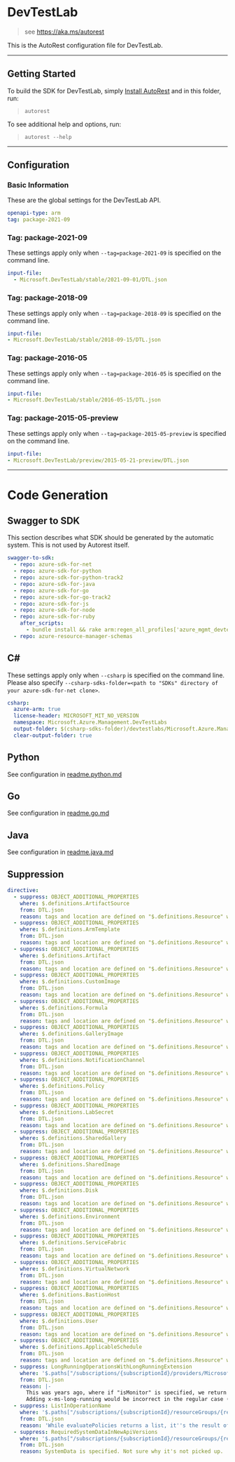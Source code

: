 # DevTestLab

> see https://aka.ms/autorest

This is the AutoRest configuration file for DevTestLab.

---

## Getting Started

To build the SDK for DevTestLab, simply [Install AutoRest](https://aka.ms/autorest/install) and in this folder, run:

> `autorest`

To see additional help and options, run:

> `autorest --help`

---

## Configuration

### Basic Information

These are the global settings for the DevTestLab API.

``` yaml
openapi-type: arm
tag: package-2021-09
```

### Tag: package-2021-09

These settings apply only when `--tag=package-2021-09` is specified on the command line.

``` yaml $(tag) == 'package-2021-09'
input-file:
  - Microsoft.DevTestLab/stable/2021-09-01/DTL.json
```

### Tag: package-2018-09

These settings apply only when `--tag=package-2018-09` is specified on the command line.

``` yaml $(tag) == 'package-2018-09'
input-file:
- Microsoft.DevTestLab/stable/2018-09-15/DTL.json
```

### Tag: package-2016-05

These settings apply only when `--tag=package-2016-05` is specified on the command line.

``` yaml $(tag) == 'package-2016-05'
input-file:
- Microsoft.DevTestLab/stable/2016-05-15/DTL.json
```

### Tag: package-2015-05-preview

These settings apply only when `--tag=package-2015-05-preview` is specified on the command line.

``` yaml $(tag) == 'package-2015-05-preview'
input-file:
- Microsoft.DevTestLab/preview/2015-05-21-preview/DTL.json
```

---

# Code Generation

## Swagger to SDK

This section describes what SDK should be generated by the automatic system.
This is not used by Autorest itself.

``` yaml $(swagger-to-sdk)
swagger-to-sdk:
  - repo: azure-sdk-for-net
  - repo: azure-sdk-for-python
  - repo: azure-sdk-for-python-track2
  - repo: azure-sdk-for-java
  - repo: azure-sdk-for-go
  - repo: azure-sdk-for-go-track2
  - repo: azure-sdk-for-js
  - repo: azure-sdk-for-node
  - repo: azure-sdk-for-ruby
    after_scripts:
      - bundle install && rake arm:regen_all_profiles['azure_mgmt_devtestlabs']
  - repo: azure-resource-manager-schemas
```

## C#

These settings apply only when `--csharp` is specified on the command line.
Please also specify `--csharp-sdks-folder=<path to "SDKs" directory of your azure-sdk-for-net clone>`.

``` yaml $(csharp)
csharp:
  azure-arm: true
  license-header: MICROSOFT_MIT_NO_VERSION
  namespace: Microsoft.Azure.Management.DevTestLabs
  output-folder: $(csharp-sdks-folder)/devtestlabs/Microsoft.Azure.Management.DevTestLabs/src/Generated
  clear-output-folder: true
```

## Python

See configuration in [readme.python.md](./readme.python.md)

## Go

See configuration in [readme.go.md](./readme.go.md)

## Java

See configuration in [readme.java.md](./readme.java.md)

## Suppression

``` yaml
directive:
  - suppress: OBJECT_ADDITIONAL_PROPERTIES
    where: $.definitions.ArtifactSource
    from: DTL.json
    reason: tags and location are defined on "$.definitions.Resource" which is our base type.
  - suppress: OBJECT_ADDITIONAL_PROPERTIES
    where: $.definitions.ArmTemplate
    from: DTL.json
    reason: tags and location are defined on "$.definitions.Resource" which is our base type.
  - suppress: OBJECT_ADDITIONAL_PROPERTIES
    where: $.definitions.Artifact
    from: DTL.json
    reason: tags and location are defined on "$.definitions.Resource" which is our base type.
  - suppress: OBJECT_ADDITIONAL_PROPERTIES
    where: $.definitions.CustomImage
    from: DTL.json
    reason: tags and location are defined on "$.definitions.Resource" which is our base type.
  - suppress: OBJECT_ADDITIONAL_PROPERTIES
    where: $.definitions.Formula
    from: DTL.json
    reason: tags and location are defined on "$.definitions.Resource" which is our base type.
  - suppress: OBJECT_ADDITIONAL_PROPERTIES
    where: $.definitions.GalleryImage
    from: DTL.json
    reason: tags and location are defined on "$.definitions.Resource" which is our base type.
  - suppress: OBJECT_ADDITIONAL_PROPERTIES
    where: $.definitions.NotificationChannel
    from: DTL.json
    reason: tags and location are defined on "$.definitions.Resource" which is our base type.
  - suppress: OBJECT_ADDITIONAL_PROPERTIES
    where: $.definitions.Policy
    from: DTL.json
    reason: tags and location are defined on "$.definitions.Resource" which is our base type.
  - suppress: OBJECT_ADDITIONAL_PROPERTIES
    where: $.definitions.LabSecret
    from: DTL.json
    reason: tags and location are defined on "$.definitions.Resource" which is our base type.
  - suppress: OBJECT_ADDITIONAL_PROPERTIES
    where: $.definitions.SharedGallery
    from: DTL.json
    reason: tags and location are defined on "$.definitions.Resource" which is our base type.
  - suppress: OBJECT_ADDITIONAL_PROPERTIES
    where: $.definitions.SharedImage
    from: DTL.json
    reason: tags and location are defined on "$.definitions.Resource" which is our base type.
  - suppress: OBJECT_ADDITIONAL_PROPERTIES
    where: $.definitions.Disk
    from: DTL.json
    reason: tags and location are defined on "$.definitions.Resource" which is our base type.
  - suppress: OBJECT_ADDITIONAL_PROPERTIES
    where: $.definitions.Environment
    from: DTL.json
    reason: tags and location are defined on "$.definitions.Resource" which is our base type.
  - suppress: OBJECT_ADDITIONAL_PROPERTIES
    where: $.definitions.ServiceFabric
    from: DTL.json
    reason: tags and location are defined on "$.definitions.Resource" which is our base type.
  - suppress: OBJECT_ADDITIONAL_PROPERTIES
    where: $.definitions.VirtualNetwork
    from: DTL.json
    reason: tags and location are defined on "$.definitions.Resource" which is our base type.
  - suppress: OBJECT_ADDITIONAL_PROPERTIES
    where: $.definitions.BastionHost
    from: DTL.json
    reason: tags and location are defined on "$.definitions.Resource" which is our base type.
  - suppress: OBJECT_ADDITIONAL_PROPERTIES
    where: $.definitions.User
    from: DTL.json
    reason: tags and location are defined on "$.definitions.Resource" which is our base type.
  - suppress: OBJECT_ADDITIONAL_PROPERTIES
    where: $.definitions.ApplicableSchedule
    from: DTL.json
    reason: tags and location are defined on "$.definitions.Resource" which is our base type.
  - suppress: LongRunningOperationsWithLongRunningExtension
    where: '$.paths["/subscriptions/{subscriptionId}/providers/Microsoft.DevTestLab/locations/{locationName}/operations/{name}"].get'
    from: DTL.json
    reason: |-
      This was years ago, where if "isMonitor" is specified, we return "Accepted" if an operation is still running. To get rid of it, would be a breaking change.
      Adding x-ms-long-running would be incorrect in the regular case (where isMonitor isn't supplied)
  - suppress: ListInOperationName
    where: '$.paths["/subscriptions/{subscriptionId}/resourceGroups/{resourceGroupName}/providers/Microsoft.DevTestLab/labs/{labName}/policysets/{name}/evaluatePolicies"].post'
    from: DTL.json
    reason: 'While evaluatePolicies returns a list, it''s the result of an operation and not just listing resources under another resource.'
  - suppress: RequiredSystemDataInNewApiVersions
    where: '$.paths["/subscriptions/{subscriptionId}/resourceGroups/{resourceGroupName}/providers/Microsoft.DevTestLab/labs/{labName}/artifactsources/{artifactSourceName}/armtemplates/{name}"].get'
    from: DTL.json
    reason: SystemData is specified. Not sure why it's not picked up.
```
